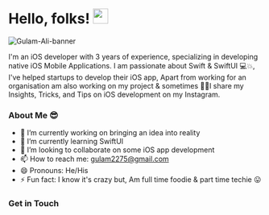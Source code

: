 # Hello, folks! <img src="https://raw.githubusercontent.com/MartinHeinz/MartinHeinz/master/wave.gif" width="30px">

![Gulam-Ali-banner](https://i.imgur.com/NiUCcaN.png)

I'm an iOS developer with 3 years of experience, specializing in developing native iOS Mobile Applications.
I am passionate about Swift & SwiftUI 💻💥, I've helped startups to develop their iOS app, Apart from working for an organisation am also working on my project & sometimes 💁🏻I share my Insights, Tricks, and Tips on iOS development on my Instagram.

### About Me 😎

- 🔭 I’m currently working on bringing an idea into reality
- 🌱 I’m currently learning SwiftUI
- 👯 I’m looking to collaborate on some iOS app development
- 📫 How to reach me: gulam2275@gmail.com
- 😄 Pronouns: He/His
- ⚡ Fun fact: I know it's crazy but, Am full time foodie & part time techie 😛

### Get in Touch
